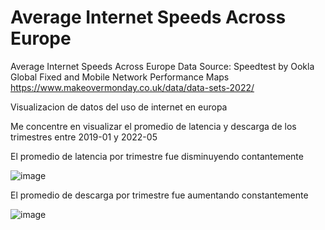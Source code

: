 # Average Internet Speeds Across Europe

Average Internet Speeds Across Europe
Data Source: Speedtest by Ookla Global Fixed and Mobile Network Performance Maps
https://www.makeovermonday.co.uk/data/data-sets-2022/

Visualizacion de datos del uso de internet en europa

Me concentre en visualizar el promedio de latencia y descarga de los trimestres entre 2019-01 y 2022-05

El promedio de latencia por trimestre fue disminuyendo contantemente

![image](https://github.com/RMHuerta/Average-Internet-Speeds-Across-Europe/assets/135277540/827eb43c-1a5d-4c49-8c47-e880e5fa7976)

El promedio de descarga por trimestre fue aumentando constantemente

![image](https://github.com/RMHuerta/Average-Internet-Speeds-Across-Europe/assets/135277540/0dd15402-e104-40e5-83c9-7ebe1201c1aa)


